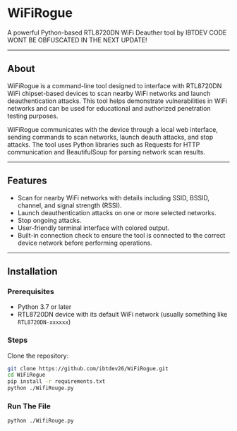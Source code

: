# WiFiRogue

A powerful Python-based RTL8720DN WiFi Deauther tool by IBTDEV
CODE WONT BE OBFUSCATED IN THE NEXT UPDATE!

---

## About

WiFiRogue is a command-line tool designed to interface with RTL8720DN WiFi chipset-based devices to scan nearby WiFi networks and launch deauthentication attacks. This tool helps demonstrate vulnerabilities in WiFi networks and can be used for educational and authorized penetration testing purposes.

WiFiRogue communicates with the device through a local web interface, sending commands to scan networks, launch deauth attacks, and stop attacks. The tool uses Python libraries such as Requests for HTTP communication and BeautifulSoup for parsing network scan results.

---

## Features

- Scan for nearby WiFi networks with details including SSID, BSSID, channel, and signal strength (RSSI).
- Launch deauthentication attacks on one or more selected networks.
- Stop ongoing attacks.
- User-friendly terminal interface with colored output.
- Built-in connection check to ensure the tool is connected to the correct device network before performing operations.

---

## Installation

### Prerequisites

- Python 3.7 or later
- RTL8720DN device with its default WiFi network (usually something like `RTL8720DN-xxxxxx`)

### Steps

Clone the repository:

```bash
git clone https://github.com/ibtdev26/WiFiRogue.git
cd WiFiRogue
pip install -r requirements.txt
python ./WifiRouge.py
```

### Run The File

```bash
python ./WifiRouge.py
```




